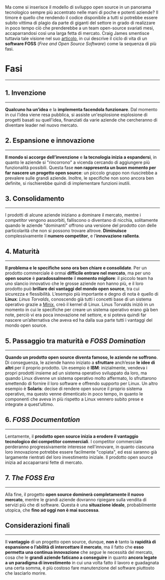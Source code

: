 Ma come si inserisce il modello di sviluppo open source in un panorama tecnologico sempre più accentrato nelle mani di poche e potenti aziende?
Il timore è quello che rendendo il codice disponibile a tutti si potrebbe essere subito vittima di plagio da parte di giganti del settore in grado di realizzare in poco tempo ciò che prenderebbe a un team open-source svariati mesi, accaparrandosi così una larga fetta di mercato.
Craig James smentisce tuttavia tale visione nel suo [articolo](https://web.archive.org/web/20081015010505/http://www.moonviewscientific.com/essays/software_lifecycle.htm), in cui descrive il ciclo di vita di un **software FOSS** (*Free and Open Source Software*) come la sequenza di più fasi.

# Fasi
---
## 1. Invenzione
---
**Qualcuno ha un’idea** e la **implementa facendola funzionare**.
Dal momento in cui l’idea viene resa pubblica, si assiste un'esplosione esplosione di progetti basati su quell'idea, finanziati da varie aziende che cercheranno di diventare leader nel nuovo mercato.

## 2. Espansione e innovazione
---
**Il mondo si accorge dell’invenzione** e **la tecnologia inizia a espandersi**, in quanto le aziende si "rincorrono" a vicenda cercando di aggiungere più funzionalità possibili.
Questa fase **non rappresenta un buon momento per far nascere un progetto open source**: un piccolo gruppo non riuscirebbe a prevalere sulle grandi aziende. Inoltre, le specifiche non sono ancora ben definite, si rischierebbe quindi di implementare funzioni inutili.

## 3. Consolidamento
---
I prodotti di alcune aziende iniziano a dominare il mercato, mentre i *competitor* vengono assorbiti, falliscono o diventano di nicchia, solitamente quando le aziende "dominanti" offrono una versione del prodotto con delle particolarità che non si possono trovare altrove.
**Diminuisce** complessivamente il **numero competitor**, e l’**innovazione rallenta**.

## 4. Maturità
---
**Il problema e le specifiche sono ora ben chiare e consolidate**.
Per un prodotto commerciale è ormai **difficile entrare nel mercato**, ma per uno **open source** è **paradossalmente** il **momento migliore**: il piccolo team ha uno slancio innovativo che le grosse aziende non hanno più, e il loro prodotto può **brillare dei vantaggi del mondo open source**, tra cui sicurezza e flessibilità.
L’esempio più importante e degno di nota è quello di **Linux**: *Linus Torvalds*, conoscendo già tutti i concetti base di un sistema operativo grazie a [Minix](https://en.wikipedia.org/wiki/Minix#MINIX_1.0), creò il kernel di Linux. 
Linus Torvalds iniziò in un momento in cui le specifiche per creare un sistema operativo erano già ben note, perciò vi era poca innovazione nel settore, e si poteva quindi far nascere un’alternativa che aveva ed ha dalla sua parte tutti i vantaggi del mondo open source.

## 5. Passaggio tra maturità e *FOSS Domination*
---
**Quando un prodotto open source diventa famoso, le aziende ne soffrono**.
Di conseguenza, le aziende hanno iniziato a **sfruttare** anch’esse **le idee di altri** per il proprio prodotto.
Un esempio è **IBM**: inizialmente, vendeva i propri prodotti insieme ad un sistema operativo sviluppato da loro, ma quando Linux divenne un sistema operativo molto affermato, lo sfruttarono smettendo di fornire il loro software e offrendo supporto per Linux.
Un altro esempio è **Solaris**: decise di rendere open source il proprio sistema operativo, ma questo venne dimenticato in poco tempo, in quanto le componenti che aveva in più rispetto a Linux vennero subito prese e integrate a quest’ultimo.

## 6. *FOSS Documentation*
---
Lentamente, il **prodotto open source inizia a erodere il vantaggio tecnologico dei competitor commerciali**.
I competitor commerciale perderanno progressivamente interesse nell'innovare, in quanto ciascuna loro innovazione potrebbe essere facilmente "copiata", ed essi saranno già  largamente rientrati del loro investimento iniziale.
Il prodotto open source inizia ad accaparrarsi fette di mercato.

## 7. *The FOSS Era*
---
Alla fine, il progetto **open source dominerà completamente il nuovo mercato**, mentre le grandi aziende dovranno ripiegare sulla vendita di servizi più che di software.
Questa è una **situazione ideale**, probabilmente utopica, che **fino ad oggi non è mai successa**.

## Considerazioni finali
---
Il **vantaggio** di un progetto open source, dunque, **non è** tanto la **rapidità di espansione o l’abilità di intercettare il mercato**, ma il fatto che **esso permetta una continua innovazione** che _segue_ le necessità del mercato, cosa che le **grandi aziende faticano a conseguire** in quanto **ancora legate a un paradigma di investimento** in cui una volta fatto il lavoro e guadagnata una certa somma, è più costoso fare manutenzione del software piuttosto che lasciarlo morire.